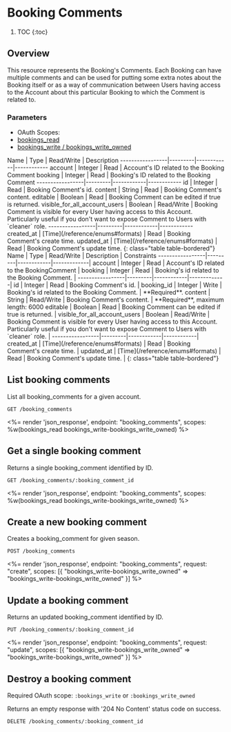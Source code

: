 # Booking Comments

1. TOC
{:toc}

## Overview

This resource represents the Booking's Comments. Each Booking can have multiple comments and can be used for putting some extra notes about the Booking itself or as a way of communication between Users having access to the Account about this particular Booking to which the Comment is related to.

### Parameters
<ul class="nav nav-pills" role="tablist">
  <li class="disabled"><a>OAuth Scopes:</a></li>
  <li class="active"><a href="#bookings_read" role="tab" data-toggle="pill">bookings_read</a></li>
  <li><a href="#bookings_write-bookings_write_owned" role="tab" data-toggle="pill">
    bookings_write / bookings_write_owned
  </a></li>
</ul>

<div class="tab-content" markdown="1">
  <div class="tab-pane active" id="bookings_read" markdown="1">
Name             | Type    | Read/Write | Description
-----------------|---------|------------|------------
account          | Integer | Read       | Account's ID related to the Booking Comment
booking          | Integer | Read       | Booking's ID related to the Booking Comment
-----------------|---------|------------|------------
id                             | Integer | Read       | Booking Comment's id.
content                        | String  | Read       | Booking Comment's content.
editable                       | Boolean | Read       | Booking Comment can be edited if true is returned.
visible_for_all_account_users  | Boolean | Read/Write | Booking Comment is visible for every User having access to this Account. Particularly useful if you don't want to expose Comment to Users with `cleaner` role.
-----------------|---------|------------|------------
created_at       | [Time](/reference/enums#formats) | Read       | Booking Comment's create time.
updated_at       | [Time](/reference/enums#formats) | Read       | Booking Comment's update time.
{: class="table table-bordered"}
  </div>
  <div class="tab-pane" id="bookings_write-bookings_write_owned" markdown="1">
Name             | Type    | Read/Write | Description | Constraints
-----------------|---------|------------|-------------|
account       | Integer | Read       | Account's ID related to the BookingComment |
booking       | Integer | Read       | Booking's id related to the Booking Comment. |
-----------------|---------|------------|-------------|
id                             | Integer | Read       | Booking Comment's id. |
booking_id                     | Integer | Write      |  Booking's id related to the Booking Comment. | **Required**.
content                        | String  | Read/Write | Booking Comment's content. | **Required**, maximum length: 6000 
editable                       | Boolean | Read       | Booking Comment can be edited if true is returned. |
visible_for_all_account_users  | Boolean | Read/Write | Booking Comment is visible for every User having access to this Account. Particularly useful if you don't want to expose Comment to Users with `cleaner` role. |
-----------------|---------|------------|------------|
created_at       | [Time](/reference/enums#formats) | Read       | Booking Comment's create time. |
updated_at       | [Time](/reference/enums#formats) | Read       | Booking Comment's update time. |
{: class="table table-bordered"}
  </div>
</div>

## List booking comments

List all booking_comments for a given account.

~~~
GET /booking_comments
~~~

<%= render 'json_response', endpoint: "booking_comments",
  scopes: %w(bookings_read bookings_write-bookings_write_owned) %>

## Get a single booking comment

Returns a single booking_comment identified by ID.

~~~
GET /booking_comments/:booking_comment_id
~~~

<%= render 'json_response', endpoint: "booking_comments",
  scopes: %w(bookings_read bookings_write-bookings_write_owned) %>

## Create a new booking comment

Creates a booking_comment for given season.

~~~
POST /booking_comments
~~~

<%= render 'json_response', endpoint: "booking_comments", request: "create",
  scopes: [{ "bookings_write-bookings_write_owned" => "bookings_write-bookings_write_owned" }] %>

## Update a booking comment

Returns an updated booking_comment identified by ID.

~~~
PUT /booking_comments/:booking_comment_id
~~~

<%= render 'json_response', endpoint: "booking_comments", request: "update",
  scopes: [{ "bookings_write-bookings_write_owned" => "bookings_write-bookings_write_owned" }] %>

## Destroy a booking comment

Required OAuth scope: `:bookings_write` or `:bookings_write_owned`

Returns an empty response with '204 No Content' status code on success.

~~~~~~
DELETE /booking_comments/:booking_comment_id
~~~~~~

